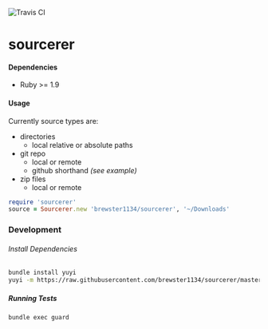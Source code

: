 ![Travis CI](https://travis-ci.org/brewster1134/sourcerer.svg?branch=master)

# sourcerer

#### Dependencies
* Ruby >= 1.9

#### Usage
Currently source types are:

* directories
  * local relative or absolute paths
* git repo
  * local or remote
  * github shorthand _(see example)_
* zip files
  * local or remote

```ruby
require 'sourcerer'
source = Sourcerer.new 'brewster1134/sourcerer', '~/Downloads'
```

### Development

###### Install Dependencies
```sh
bundle install yuyi
yuyi -m https://raw.githubusercontent.com/brewster1134/sourcerer/master/yuyi_menu
```

##### Running Tests
```sh
bundle exec guard
```
